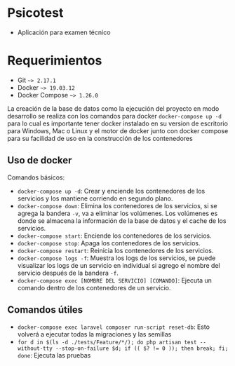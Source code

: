 # Psicotest

- Aplicación para examen técnico 

# Requerimientos

- Git `~> 2.17.1`
- Docker `~> 19.03.12`
- Docker Compose `~> 1.26.0`

La creación de la base de datos como la ejecución del proyecto en modo desarrollo se realiza con los comandos para docker `docker-compose up -d` para lo cual es importante tener docker instalado en su version de escritorio para Windows, Mac o Linux y el motor de docker junto con docker compose para su facilidad de uso en la construcción de los contenedores

## Uso de docker

Comandos básicos:

- `docker-compose up -d`: Crear y enciende los contenedores de los servicios y los mantiene corriendo en segundo plano.
- `docker-compose down`: Elimina los contenedores de los servicios, si se agrega la bandera `-v`, va a eliminar los volúmenes. Los volúmenes es donde se almacena la información de la base de datos y el cache de los servicios.
- `docker-compose start`: Enciende los contenedores de los servicios.
- `docker-compose stop`: Apaga los contenedores de los servicios.
- `docker-compose restart`: Reinicia los contenedores de los servicios.
- `docker-compose logs -f`: Muestra los logs de los servicios, se puede visualizar los logs de un servicio en individual si agrego el nombre del servicio después de la bandera `-f`.
- `docker-compose exec [NOMBRE DEL SERVICIO] [COMANDO]`: Ejecuta un comando dentro de los contenedores de un servicio.

## Comandos útiles

- `docker-compose exec laravel composer run-script reset-db`: Esto volverá a ejecutar todas la migraciones y las semillas
- `for d in $(ls -d ./tests/Feature/*/); do php artisan test --without-tty --stop-on-failure $d; if (( $? != 0 )); then break; fi; done`: Ejecuta las pruebas

